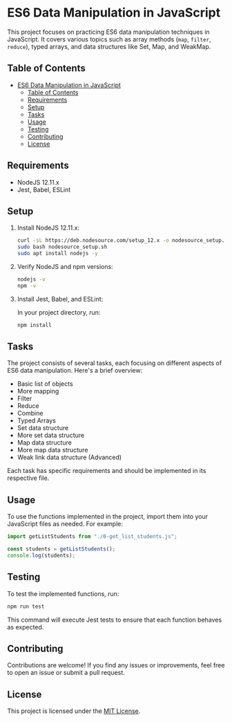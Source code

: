# ES6 Data Manipulation in JavaScript

This project focuses on practicing ES6 data manipulation techniques in JavaScript. It covers various topics such as array methods (`map`, `filter`, `reduce`), typed arrays, and data structures like Set, Map, and WeakMap.

## Table of Contents

- [ES6 Data Manipulation in JavaScript](#es6-data-manipulation-in-javascript)
  - [Table of Contents](#table-of-contents)
  - [Requirements](#requirements)
  - [Setup](#setup)
  - [Tasks](#tasks)
  - [Usage](#usage)
  - [Testing](#testing)
  - [Contributing](#contributing)
  - [License](#license)

## Requirements

- NodeJS 12.11.x
- Jest, Babel, ESLint

## Setup

1. Install NodeJS 12.11.x:

   ```bash
   curl -sL https://deb.nodesource.com/setup_12.x -o nodesource_setup.sh
   sudo bash nodesource_setup.sh
   sudo apt install nodejs -y
   ```

2. Verify NodeJS and npm versions:

   ```bash
   nodejs -v
   npm -v
   ```

3. Install Jest, Babel, and ESLint:

   In your project directory, run:

   ```bash
   npm install
   ```

## Tasks

The project consists of several tasks, each focusing on different aspects of ES6 data manipulation. Here's a brief overview:

- Basic list of objects
- More mapping
- Filter
- Reduce
- Combine
- Typed Arrays
- Set data structure
- More set data structure
- Map data structure
- More map data structure
- Weak link data structure (Advanced)

Each task has specific requirements and should be implemented in its respective file.

## Usage

To use the functions implemented in the project, import them into your JavaScript files as needed. For example:

```javascript
import getListStudents from "./0-get_list_students.js";

const students = getListStudents();
console.log(students);
```

## Testing

To test the implemented functions, run:

```bash
npm run test
```

This command will execute Jest tests to ensure that each function behaves as expected.

## Contributing

Contributions are welcome! If you find any issues or improvements, feel free to open an issue or submit a pull request.

## License

This project is licensed under the [MIT License](../LICENCE).
